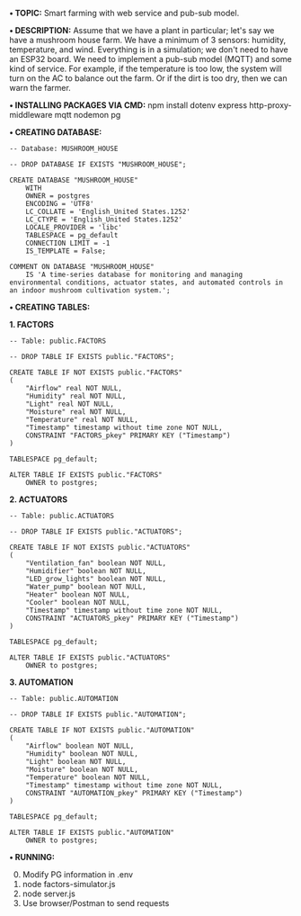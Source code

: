 **• TOPIC:** Smart farming with web service and pub-sub model.

**• DESCRIPTION:** Assume that we have a plant in particular; let's say we have a mushroom house farm. We have a minimum of 3 sensors: humidity, temperature, and wind. Everything is in a simulation; we don't need to have an ESP32 board. We need to implement a pub-sub model (MQTT) and some kind of service. For example, if the temperature is too low, the system will turn on the AC to balance out the farm. Or if the dirt is too dry, then we can warn the farmer.

**• INSTALLING PACKAGES VIA CMD:** npm install dotenv express http-proxy-middleware mqtt nodemon pg

**• CREATING DATABASE:**

    -- Database: MUSHROOM_HOUSE

    -- DROP DATABASE IF EXISTS "MUSHROOM_HOUSE";

    CREATE DATABASE "MUSHROOM_HOUSE"
        WITH
        OWNER = postgres
        ENCODING = 'UTF8'
        LC_COLLATE = 'English_United States.1252'
        LC_CTYPE = 'English_United States.1252'
        LOCALE_PROVIDER = 'libc'
        TABLESPACE = pg_default
        CONNECTION LIMIT = -1
        IS_TEMPLATE = False;

    COMMENT ON DATABASE "MUSHROOM_HOUSE"
        IS 'A time-series database for monitoring and managing environmental conditions, actuator states, and automated controls in an indoor mushroom cultivation system.';

**• CREATING TABLES:**

**1. FACTORS**

    -- Table: public.FACTORS

    -- DROP TABLE IF EXISTS public."FACTORS";

    CREATE TABLE IF NOT EXISTS public."FACTORS"
    (
        "Airflow" real NOT NULL,
        "Humidity" real NOT NULL,
        "Light" real NOT NULL,
        "Moisture" real NOT NULL,
        "Temperature" real NOT NULL,
        "Timestamp" timestamp without time zone NOT NULL,
        CONSTRAINT "FACTORS_pkey" PRIMARY KEY ("Timestamp")
    )

    TABLESPACE pg_default;

    ALTER TABLE IF EXISTS public."FACTORS"
        OWNER to postgres;
**2. ACTUATORS**

    -- Table: public.ACTUATORS

    -- DROP TABLE IF EXISTS public."ACTUATORS";

    CREATE TABLE IF NOT EXISTS public."ACTUATORS"
    (
        "Ventilation_fan" boolean NOT NULL,
        "Humidifier" boolean NOT NULL,
        "LED_grow_lights" boolean NOT NULL,
        "Water_pump" boolean NOT NULL,
        "Heater" boolean NOT NULL,
        "Cooler" boolean NOT NULL,
        "Timestamp" timestamp without time zone NOT NULL,
        CONSTRAINT "ACTUATORS_pkey" PRIMARY KEY ("Timestamp")
    )

    TABLESPACE pg_default;

    ALTER TABLE IF EXISTS public."ACTUATORS"
        OWNER to postgres;

**3. AUTOMATION**

    -- Table: public.AUTOMATION

    -- DROP TABLE IF EXISTS public."AUTOMATION";

    CREATE TABLE IF NOT EXISTS public."AUTOMATION"
    (
        "Airflow" boolean NOT NULL,
        "Humidity" boolean NOT NULL,
        "Light" boolean NOT NULL,
        "Moisture" boolean NOT NULL,
        "Temperature" boolean NOT NULL,
        "Timestamp" timestamp without time zone NOT NULL,
        CONSTRAINT "AUTOMATION_pkey" PRIMARY KEY ("Timestamp")
    )

    TABLESPACE pg_default;

    ALTER TABLE IF EXISTS public."AUTOMATION"
        OWNER to postgres;

**• RUNNING:**

0. Modify PG information in .env
1. node factors-simulator.js
2. node server.js
3. Use browser/Postman to send requests